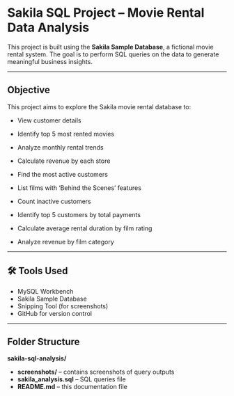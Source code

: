 # Sakila SQL Project – Movie Rental Data Analysis

This project is built using the **Sakila Sample Database**, a fictional movie rental system. The goal is to perform SQL queries on the data to generate meaningful business insights.

---

## Objective

This project aims to explore the Sakila movie rental database to:

- View customer details

- Identify top 5 most rented movies

- Analyze monthly rental trends

- Calculate revenue by each store

- Find the most active customers

- List films with ‘Behind the Scenes’ features

- Count inactive customers

- Identify top 5 customers by total payments

- Calculate average rental duration by film rating

- Analyze revenue by film category


---

## 🛠 Tools Used

-  MySQL Workbench  
-  Sakila Sample Database  
-  Snipping Tool (for screenshots)  
-  GitHub for version control  

---

##  Folder Structure

**sakila-sql-analysis/**
- **screenshots/** – contains screenshots of query outputs  
- **sakila_analysis.sql** – SQL queries file  
- **README.md** – this documentation file  
